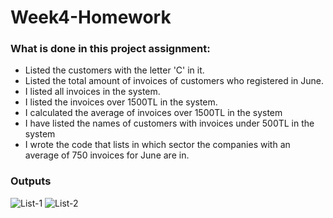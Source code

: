 # Week4-Homework

### What is done in this project assignment: 
- Listed the customers with the letter 'C' in it.
- Listed the total amount of invoices of customers who registered in June.
- I listed all invoices in the system.
- I listed the invoices over 1500TL in the system.
- I calculated the average of invoices over 1500TL in the system
- I have listed the names of customers with invoices under 500TL in the system
- I wrote the code that lists in which sector the companies with an average of 750 invoices for June are in.

### Outputs
![List-1](https://github.com/akaydeliorman/Akbank-Java-Spring-Bootcamp-Homeworks/assets/101337533/17f6b84a-1e9d-4d9b-a608-708cd2738a40)
![List-2](https://github.com/akaydeliorman/Akbank-Java-Spring-Bootcamp-Homeworks/assets/101337533/e54cc1cf-df40-4058-aa57-ae74d242d09f)
